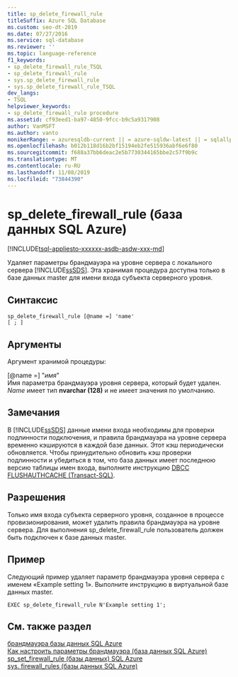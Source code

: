 ```yaml
---
title: sp_delete_firewall_rule
titleSuffix: Azure SQL Database
ms.custom: seo-dt-2019
ms.date: 07/27/2016
ms.service: sql-database
ms.reviewer: ''
ms.topic: language-reference
f1_keywords:
- sp_delete_firewall_rule_TSQL
- sp_delete_firewall_rule
- sys.sp_delete_firewall_rule
- sys.sp_delete_firewall_rule_TSQL
dev_langs:
- TSQL
helpviewer_keywords:
- sp_delete_firewall_rule procedure
ms.assetid: cf93eed1-ba97-4850-9fcc-b9c5a9317908
author: VanMSFT
ms.author: vanto
monikerRange: = azuresqldb-current || = azure-sqldw-latest || = sqlallproducts-allversions
ms.openlocfilehash: b012b118d16b2bf15194eb2fe515936abf6e6f80
ms.sourcegitcommit: f688a37bb6deac2e5b7730344165bbe2c57f9b9c
ms.translationtype: MT
ms.contentlocale: ru-RU
ms.lasthandoff: 11/08/2019
ms.locfileid: "73844390"
---
```

# <a name="sp_delete_firewall_rule-azure-sql-database"></a>sp_delete_firewall_rule (база данных SQL Azure)
[!INCLUDE[tsql-appliesto-xxxxxx-asdb-asdw-xxx-md](../../includes/tsql-appliesto-xxxxxx-asdb-asdw-xxx-md.md)]

  Удаляет параметры брандмауэра на уровне сервера с локального сервера [!INCLUDE[ssSDS](../../includes/sssds-md.md)]. Эта хранимая процедура доступна только в базе данных master для имени входа субъекта серверного уровня.  

  
## <a name="syntax"></a>Синтаксис  
  
```  
sp_delete_firewall_rule [@name =] 'name' 
[ ; ] 
```  
  
## <a name="arguments"></a>Аргументы  
 Аргумент хранимой процедуры:  
  
 [@name =] "*имя*"  
 Имя параметра брандмауэра уровня сервера, который будет удален. *Name* имеет тип **nvarchar (128)** и не имеет значения по умолчанию.  
  
## <a name="remarks"></a>Замечания  
 В [!INCLUDE[ssSDS](../../includes/sssds-md.md)] данные имени входа необходимы для проверки подлинности подключения, и правила брандмауэра на уровне сервера временно кэшируются в каждой базе данных. Этот кэш периодически обновляется. Чтобы принудительно обновить кэш проверки подлинности и убедиться в том, что база данных имеет последнюю версию таблицы имен входа, выполните инструкцию [DBCC FLUSHAUTHCACHE (Transact-SQL)](../../t-sql/database-console-commands/dbcc-flushauthcache-transact-sql.md).  
  
## <a name="permissions"></a>Разрешения  
 Только имя входа субъекта серверного уровня, созданное в процессе провизионирования, может удалить правила брандмауэра на уровне сервера. Для выполнения sp_delete_firewall_rule пользователь должен быть подключен к базе данных master.  
  
## <a name="example"></a>Пример  
 Следующий пример удаляет параметр брандмауэра уровня сервера с именем «Example setting 1». Выполните инструкцию в виртуальной базе данных master.  
  
```   
EXEC sp_delete_firewall_rule N'Example setting 1';   
```  
  
## <a name="see-also"></a>См. также раздел  
   [брандмауэра базы данных SQL Azure](https://azure.microsoft.com/documentation/articles/sql-database-firewall-configure/)  
 [Как настроить параметры брандмауэра (база данных SQL Azure)](https://azure.microsoft.com/documentation/articles/sql-database-configure-firewall-settings/)   
 [sp_set_firewall_rule &#40;базы данных&#41; SQL Azure](../../relational-databases/system-stored-procedures/sp-set-firewall-rule-azure-sql-database.md)   
 [sys. firewall_rules &#40;базы данных SQL Azure&#41;](../../relational-databases/system-catalog-views/sys-firewall-rules-azure-sql-database.md)  
  
  


